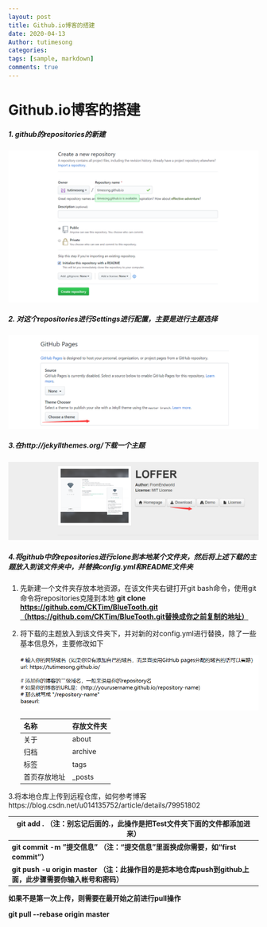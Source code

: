 ```yaml
---
layout: post
title: Github.io博客的搭建
date: 2020-04-13
Author: tutimesong
categories: 
tags: [sample, markdown]
comments: true
---
```


# Github.io博客的搭建

##### 1. github的repositories的新建

![image-20200413163317701](https://github.com/tutimesong/tutimesong.github.io/blob/master/images/image-20200413163317701.png)

##### 2. 对这个repositories进行Settings进行配置，主要是进行主题选择

![image-20200413163509684](https://github.com/tutimesong/tutimesong.github.io/blob/master/images/image-20200413163509684.png)

##### 3.在http://jekyllthemes.org/下载一个主题

![image-20200413163732330](https://github.com/tutimesong/tutimesong.github.io/blob/master/images/image-20200413163732330.png)

##### 4.将github中的repositories进行clone到本地某个文件夹，然后将上述下载的主题放入到该文件夹中，并替换config.yml和README文件夹

1.   先新建一个文件夹存放本地资源，在该文件夹右键打开git bash命令，使用git命令将repositories克隆到本地  **git clone https://github.com/CKTim/BlueTooth.git（https://github.com/CKTim/BlueTooth.git替换成你之前复制的地址）**

2. 将下载的主题放入到该文件夹下，并对新的对config.yml进行替换，除了一些基本信息外，主要修改如下

   ![image-20200413165101846](https://github.com/tutimesong/tutimesong.github.io/blob/master/images/image-20200413165101846.png)

   | 名称         | 存放文件夹 |
   | ------------ | ---------- |
   | 关于         | about      |
   | 归档         | archive    |
   | 标签         | tags       |
   | 首页存放地址 | _posts     |

3.将本地仓库上传到远程仓库，如何参考博客https://blog.csdn.net/u014135752/article/details/79951802

| **git add .     （注：别忘记后面的.，此操作是把Test文件夹下面的文件都添加进来）** |
| ------------------------------------------------------------ |
| **git commit  -m  ”提交信息”  （注：“提交信息”里面换成你需要，如“first commit”）** |
| **git push -u origin master  （注：此操作目的是把本地仓库push到github上面，此步骤需要你输入帐号和密码）** |

**如果不是第一次上传，则需要在最开始之前进行pull操作**

**git pull --rebase origin master**


